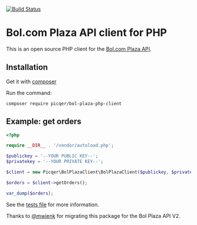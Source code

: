 [![Build Status](https://travis-ci.org/picqer/bol-plaza-php-client.svg?branch=v2)](https://travis-ci.org/picqer/bol-plaza-php-client)


# Bol.com Plaza API client for PHP
This is an open source PHP client for the [Bol.com Plaza API](https://developers.bol.com/documentatie/plaza-api/).

## Installation
Get it with [composer](https://getcomposer.org)

Run the command:
```
composer require picqer/bol-plaza-php-client
```

## Example: get orders
```php
<?php

require __DIR__ . '/vendor/autoload.php';

$publickey = '--YOUR PUBLIC KEY--';
$privatekey = '--YOUR PRIVATE KEY--';

$client = new Picqer\BolPlazaClient\BolPlazaClient($publickey, $privatekey);

$orders = $client->getOrders();

var_dump($orders);
```

See the [tests file](tests/BolPlazaClientTest.php) for more information.

Thanks to [@mwienk](https://github.com/mwienk) for migrating this package for the Bol Plaza API V2.
